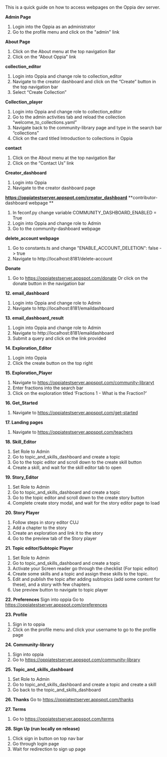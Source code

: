 This is a quick guide on how to access webpages on the Oppia dev server.

**Admin Page**
1. Login into the Oppia as an administrator
2. Go to the profile menu and click on the "admin" link

**About Page**
1. Click on the About menu at the top navigation Bar
2. Click on the “About Oppia” link

**collection_editor**
1. Login into Oppia and change role to collection_editor
2. Navigate to the creator dashboard and click on the “Create” button in the top navigation bar
3. Select “Create Collection”

**Collection_player**
1. Login into Oppia and change role to collection_editor
2. Go to the admin activities tab and reload the collection “welcome_to_collections.yaml”
3. Navigate back to the community-library page and type in the search bar “collections”
4. Click on the card titled Introduction to collections in Oppia

**contact**
1. Click on the About menu at the top navigation Bar
2. Click on the “Contact Us” link

**Creator_dashboard**
1. Login into Oppia
2. Navigate to the creator dashboard page

**https://oppiatestserver.appspot.com/creator_dashboard**
**contributor-dashboard webpage **
1. In feconf.py change variable  COMMUNITY_DASHBOARD_ENABLED = True
2. Login into Oppia and change role to Admin
3. Go to the community-dashboard webpage

**delete_account webpage**
1. Go to constants.ts and change "ENABLE_ACCOUNT_DELETION": false -> true
2. Navigate to http://localhost:8181/delete-account

**Donate**
1. Go to https://oppiatestserver.appspot.com/donate
Or click on the donate button in the navigation bar

**12. email_dashboard**
1. Login into Oppia and change role to Admin
2. Navigate to http://localhost:8181/emaildashboard

**13. email_dashboard_result**
1. Login into Oppia and change role to Admin
2. Navigate to http://localhost:8181/emaildashboard
3. Submit a query and click on the link provided

**14. Exploration_Editor**
1. Login into Oppia
2. Click the create button on the top right

**15. Exploration_Player**
1. Navigate to
https://oppiatestserver.appspot.com/community-libraryt
2. Enter fractions into the search bar
3. Click on the exploration titled ‘Fractions 1 - What is the Fraction?’

**16. Get_Started**
1. Navigate to https://oppiatestserver.appspot.com/get-started

**17. Landing pages**
1. Navigate to https://oppiatestserver.appspot.com/teachers

**18. Skill_Editor**

1. Set Role to Admin 
2. Go to topic_and_skills_dashboard and create a topic
3. Go to the topic editor and scroll down to the create skill button
4. Create a skill, and wait for the skill editor tab to open

**19. Story_Editor**
1. Set Role to Admin 
2. Go to topic_and_skills_dashboard and create a topic
3. Go to the topic editor and scroll down to the create story button
4. Complete create story modal, and wait for the story editor page to load

**20. Story Player**
1. Follow steps in story editor CUJ
2. Add a chapter to the story 
3. Create an exploration and link it to the story
4. Go to the preview tab of the Story player

**21. Topic editor/Subtopic Player**
1. Set Role to Admin 
2. Go to topic_and_skills_dashboard and create a topic
3. Activate your Screen reader go through the checklist (For topic editor)
4. Create some skills and a topic and assign these skills to the topic.
5. Edit and publish the topic after adding subtopics (add some content for these), and a story with few chapters.
6. Use preview button to navigate to topic player

**22. Preferences**
Sign into oppia
Go to https://oppiatestserver.appspot.com/preferences

**23. Profile**
1. Sign in to oppia
2. Click on the profile menu and click your username to go to the profile page

**24. Community-library**
1. Sign into oppia
2. Go to https://oppiatestserver.appspot.com/community-library


**25. Topic_and_skills_dashboard**
1. Set Role to Admin 
2. Go to topic_and_skills_dashboard and create a topic and create a skill
3. Go back to the topic_and_skills_dashboard

**26. Thanks**
Go to https://oppiatestserver.appspot.com/thanks

**27. Terms**
1. Go to https://oppiatestserver.appspot.com/terms

**28. Sign Up (run locally on release)**
1. Click sign in button on top nav bar
2. Go through login page
3. Wait for redirection to sign up page


